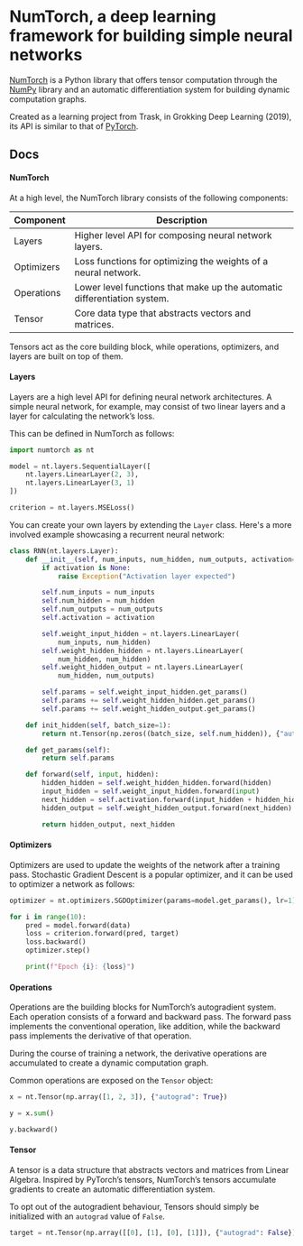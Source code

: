 # NumTorch, a deep learning framework for building simple neural networks

[NumTorch](https://github.com/IsaacAderogba/numtorch) is a Python library that offers tensor computation through the [NumPy](https://numpy.org/) library and an automatic differentiation system for building dynamic computation graphs.

Created as a learning project from Trask, in Grokking Deep Learning (2019), its API is similar to that of [PyTorch](https://pytorch.org/).

## Docs

#### NumTorch

At a high level, the NumTorch library consists of the following components:

| Component  | Description                                                              |
| ---------- | ------------------------------------------------------------------------ |
| Layers     | Higher level API for composing neural network layers.                    |
| Optimizers | Loss functions for optimizing the weights of a neural network.           |
| Operations | Lower level functions that make up the automatic differentiation system. |
| Tensor     | Core data type that abstracts vectors and matrices.                      |

Tensors act as the core building block, while operations, optimizers, and layers are built on top of them.

#### Layers

Layers are a high level API for defining neural network architectures. A simple neural network, for example, may consist of two linear layers and a layer for calculating the network’s loss.

This can be defined in NumTorch as follows:

```python
import numtorch as nt

model = nt.layers.SequentialLayer([
    nt.layers.LinearLayer(2, 3),
    nt.layers.LinearLayer(3, 1)
])

criterion = nt.layers.MSELoss()
```

You can create your own layers by extending the `Layer` class. Here's a more involved example showcasing a recurrent neural network:

```python
class RNN(nt.layers.Layer):
    def __init__(self, num_inputs, num_hidden, num_outputs, activation=None):
        if activation is None:
            raise Exception("Activation layer expected")

        self.num_inputs = num_inputs
        self.num_hidden = num_hidden
        self.num_outputs = num_outputs
        self.activation = activation

        self.weight_input_hidden = nt.layers.LinearLayer(
            num_inputs, num_hidden)
        self.weight_hidden_hidden = nt.layers.LinearLayer(
            num_hidden, num_hidden)
        self.weight_hidden_output = nt.layers.LinearLayer(
            num_hidden, num_outputs)

        self.params = self.weight_input_hidden.get_params()
        self.params += self.weight_hidden_hidden.get_params()
        self.params += self.weight_hidden_output.get_params()

    def init_hidden(self, batch_size=1):
        return nt.Tensor(np.zeros((batch_size, self.num_hidden)), {"autograd": True})

    def get_params(self):
        return self.params

    def forward(self, input, hidden):
        hidden_hidden = self.weight_hidden_hidden.forward(hidden)
        input_hidden = self.weight_input_hidden.forward(input)
        next_hidden = self.activation.forward(input_hidden + hidden_hidden)
        hidden_output = self.weight_hidden_output.forward(next_hidden)

        return hidden_output, next_hidden
```

#### Optimizers

Optimizers are used to update the weights of the network after a training pass. Stochastic Gradient Descent is a popular optimizer, and it can be used to optimizer a network as follows:

```python
optimizer = nt.optimizers.SGDOptimizer(params=model.get_params(), lr=1)

for i in range(10):
    pred = model.forward(data)
    loss = criterion.forward(pred, target)
    loss.backward()
    optimizer.step()

    print(f"Epoch {i}: {loss}")
```

#### Operations

Operations are the building blocks for NumTorch’s autogradient system. Each operation consists of a forward and backward pass. The forward pass implements the conventional operation, like addition, while the backward pass implements the derivative of that operation.

During the course of training a network, the derivative operations are accumulated to create a dynamic computation graph.

Common operations are exposed on the `Tensor` object:

```python
x = nt.Tensor(np.array([1, 2, 3]), {"autograd": True})

y = x.sum()

y.backward()
```

#### Tensor

A tensor is a data structure that abstracts vectors and matrices from Linear Algebra. Inspired by PyTorch’s tensors, NumTorch’s tensors accumulate gradients to create an automatic differentiation system.

To opt out of the autogradient behaviour, Tensors should simply be initialized with an `autograd` value of `False`.

```python
target = nt.Tensor(np.array([[0], [1], [0], [1]]), {"autograd": False})
```

